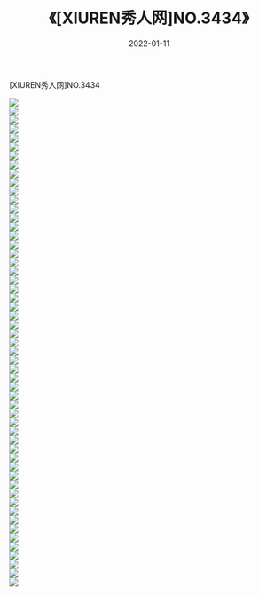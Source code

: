 ﻿---
layout: post
title:  《[XIUREN秀人网]NO.3434》
date:   2022-01-11
img: http://img.660000.xyz/Sharelink/秀人网/秀人网第04部分/[XIUREN秀人网]NO.3434/000.jpg
categories: [美女, 清纯, 唯美]
---

[XIUREN秀人网]NO.3434

 ![](http://img.660000.xyz/Sharelink/秀人网/秀人网第04部分/[XIUREN秀人网]NO.3434/001.jpg) <br>![](http://img.660000.xyz/Sharelink/秀人网/秀人网第04部分/[XIUREN秀人网]NO.3434/002.jpg) <br>![](http://img.660000.xyz/Sharelink/秀人网/秀人网第04部分/[XIUREN秀人网]NO.3434/003.jpg) <br>![](http://img.660000.xyz/Sharelink/秀人网/秀人网第04部分/[XIUREN秀人网]NO.3434/004.jpg) <br>![](http://img.660000.xyz/Sharelink/秀人网/秀人网第04部分/[XIUREN秀人网]NO.3434/005.jpg) <br>![](http://img.660000.xyz/Sharelink/秀人网/秀人网第04部分/[XIUREN秀人网]NO.3434/006.jpg) <br>![](http://img.660000.xyz/Sharelink/秀人网/秀人网第04部分/[XIUREN秀人网]NO.3434/007.jpg) <br>![](http://img.660000.xyz/Sharelink/秀人网/秀人网第04部分/[XIUREN秀人网]NO.3434/008.jpg) <br>![](http://img.660000.xyz/Sharelink/秀人网/秀人网第04部分/[XIUREN秀人网]NO.3434/009.jpg) <br>![](http://img.660000.xyz/Sharelink/秀人网/秀人网第04部分/[XIUREN秀人网]NO.3434/010.jpg) <br>![](http://img.660000.xyz/Sharelink/秀人网/秀人网第04部分/[XIUREN秀人网]NO.3434/011.jpg) <br>![](http://img.660000.xyz/Sharelink/秀人网/秀人网第04部分/[XIUREN秀人网]NO.3434/012.jpg) <br>![](http://img.660000.xyz/Sharelink/秀人网/秀人网第04部分/[XIUREN秀人网]NO.3434/013.jpg) <br>![](http://img.660000.xyz/Sharelink/秀人网/秀人网第04部分/[XIUREN秀人网]NO.3434/014.jpg) <br>![](http://img.660000.xyz/Sharelink/秀人网/秀人网第04部分/[XIUREN秀人网]NO.3434/015.jpg) <br>![](http://img.660000.xyz/Sharelink/秀人网/秀人网第04部分/[XIUREN秀人网]NO.3434/016.jpg) <br>![](http://img.660000.xyz/Sharelink/秀人网/秀人网第04部分/[XIUREN秀人网]NO.3434/017.jpg) <br>![](http://img.660000.xyz/Sharelink/秀人网/秀人网第04部分/[XIUREN秀人网]NO.3434/018.jpg) <br>![](http://img.660000.xyz/Sharelink/秀人网/秀人网第04部分/[XIUREN秀人网]NO.3434/019.jpg) <br>![](http://img.660000.xyz/Sharelink/秀人网/秀人网第04部分/[XIUREN秀人网]NO.3434/020.jpg) <br>![](http://img.660000.xyz/Sharelink/秀人网/秀人网第04部分/[XIUREN秀人网]NO.3434/021.jpg) <br>![](http://img.660000.xyz/Sharelink/秀人网/秀人网第04部分/[XIUREN秀人网]NO.3434/022.jpg) <br>![](http://img.660000.xyz/Sharelink/秀人网/秀人网第04部分/[XIUREN秀人网]NO.3434/023.jpg) <br>![](http://img.660000.xyz/Sharelink/秀人网/秀人网第04部分/[XIUREN秀人网]NO.3434/024.jpg) <br>![](http://img.660000.xyz/Sharelink/秀人网/秀人网第04部分/[XIUREN秀人网]NO.3434/025.jpg) <br>![](http://img.660000.xyz/Sharelink/秀人网/秀人网第04部分/[XIUREN秀人网]NO.3434/026.jpg) <br>![](http://img.660000.xyz/Sharelink/秀人网/秀人网第04部分/[XIUREN秀人网]NO.3434/027.jpg) <br>![](http://img.660000.xyz/Sharelink/秀人网/秀人网第04部分/[XIUREN秀人网]NO.3434/028.jpg) <br>![](http://img.660000.xyz/Sharelink/秀人网/秀人网第04部分/[XIUREN秀人网]NO.3434/029.jpg) <br>![](http://img.660000.xyz/Sharelink/秀人网/秀人网第04部分/[XIUREN秀人网]NO.3434/030.jpg) <br>![](http://img.660000.xyz/Sharelink/秀人网/秀人网第04部分/[XIUREN秀人网]NO.3434/031.jpg) <br>![](http://img.660000.xyz/Sharelink/秀人网/秀人网第04部分/[XIUREN秀人网]NO.3434/032.jpg) <br>![](http://img.660000.xyz/Sharelink/秀人网/秀人网第04部分/[XIUREN秀人网]NO.3434/033.jpg) <br>![](http://img.660000.xyz/Sharelink/秀人网/秀人网第04部分/[XIUREN秀人网]NO.3434/034.jpg) <br>![](http://img.660000.xyz/Sharelink/秀人网/秀人网第04部分/[XIUREN秀人网]NO.3434/035.jpg) <br>![](http://img.660000.xyz/Sharelink/秀人网/秀人网第04部分/[XIUREN秀人网]NO.3434/036.jpg) <br>![](http://img.660000.xyz/Sharelink/秀人网/秀人网第04部分/[XIUREN秀人网]NO.3434/037.jpg) <br>![](http://img.660000.xyz/Sharelink/秀人网/秀人网第04部分/[XIUREN秀人网]NO.3434/038.jpg) <br>![](http://img.660000.xyz/Sharelink/秀人网/秀人网第04部分/[XIUREN秀人网]NO.3434/039.jpg) <br>![](http://img.660000.xyz/Sharelink/秀人网/秀人网第04部分/[XIUREN秀人网]NO.3434/040.jpg) <br>![](http://img.660000.xyz/Sharelink/秀人网/秀人网第04部分/[XIUREN秀人网]NO.3434/041.jpg) <br>![](http://img.660000.xyz/Sharelink/秀人网/秀人网第04部分/[XIUREN秀人网]NO.3434/042.jpg) <br>![](http://img.660000.xyz/Sharelink/秀人网/秀人网第04部分/[XIUREN秀人网]NO.3434/043.jpg) <br>![](http://img.660000.xyz/Sharelink/秀人网/秀人网第04部分/[XIUREN秀人网]NO.3434/044.jpg) <br>![](http://img.660000.xyz/Sharelink/秀人网/秀人网第04部分/[XIUREN秀人网]NO.3434/045.jpg) <br>![](http://img.660000.xyz/Sharelink/秀人网/秀人网第04部分/[XIUREN秀人网]NO.3434/046.jpg) <br>![](http://img.660000.xyz/Sharelink/秀人网/秀人网第04部分/[XIUREN秀人网]NO.3434/047.jpg) <br>![](http://img.660000.xyz/Sharelink/秀人网/秀人网第04部分/[XIUREN秀人网]NO.3434/048.jpg) <br>![](http://img.660000.xyz/Sharelink/秀人网/秀人网第04部分/[XIUREN秀人网]NO.3434/049.jpg) <br>![](http://img.660000.xyz/Sharelink/秀人网/秀人网第04部分/[XIUREN秀人网]NO.3434/050.jpg) <br>![](http://img.660000.xyz/Sharelink/秀人网/秀人网第04部分/[XIUREN秀人网]NO.3434/051.jpg) <br>![](http://img.660000.xyz/Sharelink/秀人网/秀人网第04部分/[XIUREN秀人网]NO.3434/052.jpg) <br>![](http://img.660000.xyz/Sharelink/秀人网/秀人网第04部分/[XIUREN秀人网]NO.3434/053.jpg) <br>![](http://img.660000.xyz/Sharelink/秀人网/秀人网第04部分/[XIUREN秀人网]NO.3434/054.jpg) <br>![](http://img.660000.xyz/Sharelink/秀人网/秀人网第04部分/[XIUREN秀人网]NO.3434/055.jpg) <br>
